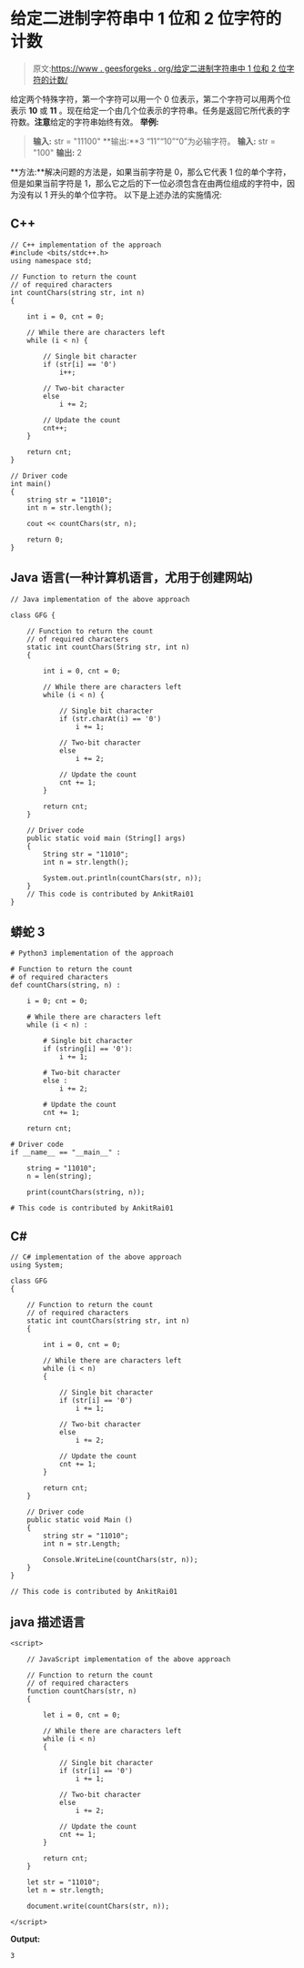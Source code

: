 # 给定二进制字符串中 1 位和 2 位字符的计数

> 原文:[https://www . geesforgeks . org/给定二进制字符串中 1 位和 2 位字符的计数/](https://www.geeksforgeeks.org/count-of-1-bit-and-2-bit-characters-in-the-given-binary-string/)

给定两个特殊字符，第一个字符可以用一个 0 位表示，第二个字符可以用两个位表示 **10** 或 **11** 。现在给定一个由几个位表示的字符串。任务是返回它所代表的字符数。**注意**给定的字符串始终有效。
**举例:**

> **输入:** str = "11100"
> **输出:**3
> “11”“10”“0”为必输字符。
> **输入:** str = "100"
> **输出:** 2

**方法:**解决问题的方法是，如果当前字符是 0，那么它代表 1 位的单个字符，但是如果当前字符是 1，那么它之后的下一位必须包含在由两位组成的字符中，因为没有以 1 开头的单个位字符。
以下是上述办法的实施情况:

## C++

```
// C++ implementation of the approach
#include <bits/stdc++.h>
using namespace std;

// Function to return the count
// of required characters
int countChars(string str, int n)
{

    int i = 0, cnt = 0;

    // While there are characters left
    while (i < n) {

        // Single bit character
        if (str[i] == '0')
            i++;

        // Two-bit character
        else
            i += 2;

        // Update the count
        cnt++;
    }

    return cnt;
}

// Driver code
int main()
{
    string str = "11010";
    int n = str.length();

    cout << countChars(str, n);

    return 0;
}
```

## Java 语言(一种计算机语言，尤用于创建网站)

```
// Java implementation of the above approach

class GFG {

    // Function to return the count
    // of required characters
    static int countChars(String str, int n)
    {

        int i = 0, cnt = 0;

        // While there are characters left
        while (i < n) {

            // Single bit character
            if (str.charAt(i) == '0')
                i += 1;

            // Two-bit character
            else
                i += 2;

            // Update the count
            cnt += 1;
        }

        return cnt;
    }

    // Driver code
    public static void main (String[] args)
    {
        String str = "11010";
        int n = str.length();

        System.out.println(countChars(str, n));
    }
    // This code is contributed by AnkitRai01
}
```

## 蟒蛇 3

```
# Python3 implementation of the approach

# Function to return the count
# of required characters
def countChars(string, n) :

    i = 0; cnt = 0;

    # While there are characters left
    while (i < n) :

        # Single bit character
        if (string[i] == '0'):
            i += 1;

        # Two-bit character
        else :
            i += 2;

        # Update the count
        cnt += 1;

    return cnt;

# Driver code
if __name__ == "__main__" :

    string = "11010";
    n = len(string);

    print(countChars(string, n));

# This code is contributed by AnkitRai01
```

## C#

```
// C# implementation of the above approach
using System;

class GFG
{

    // Function to return the count
    // of required characters
    static int countChars(string str, int n)
    {

        int i = 0, cnt = 0;

        // While there are characters left
        while (i < n)
        {

            // Single bit character
            if (str[i] == '0')
                i += 1;

            // Two-bit character
            else
                i += 2;

            // Update the count
            cnt += 1;
        }

        return cnt;
    }

    // Driver code
    public static void Main ()
    {
        string str = "11010";
        int n = str.Length;

        Console.WriteLine(countChars(str, n));
    }
}

// This code is contributed by AnkitRai01
```

## java 描述语言

```
<script>

    // JavaScript implementation of the above approach

    // Function to return the count
    // of required characters
    function countChars(str, n)
    {

        let i = 0, cnt = 0;

        // While there are characters left
        while (i < n)
        {

            // Single bit character
            if (str[i] == '0')
                i += 1;

            // Two-bit character
            else
                i += 2;

            // Update the count
            cnt += 1;
        }

        return cnt;
    }

    let str = "11010";
    let n = str.length;

    document.write(countChars(str, n));

</script>
```

**Output:** 

```
3
```